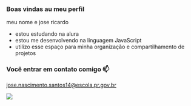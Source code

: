 ### Boas vindas au meu perfil

meu nome e jose ricardo

- estou estudando na alura
- estou me desenvolvendo na linguagem JavaScript
- utilizo esse espaço para minha organização e compartilhamento de projetos

### Você entrar em contato comigo 📫


jose.nascimento.santos14@escola.pr.gov.br


![](https://media1.tenor.com/m/BY-4cJ3NSrcAAAAd/sus-suspicious.gif)
